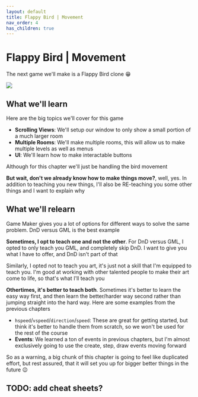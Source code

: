 ```yaml
---
layout: default
title: Flappy Bird | Movement
nav_order: 4
has_children: true
---
```


# Flappy Bird | Movement

The next game we'll make is a Flappy Bird clone 😁

![](../../images/pong/flappy_bird.gif)

## What we'll learn

Here are the big topics we'll cover for this game

 * **Scrolling Views**: We'll setup our window to only show a small portion of a much larger room
 * **Multiple Rooms**: We'll make multiple rooms, this will allow us to make multiple levels as well as menus
 * **UI**: We'll learn how to make interactable buttons

 Although for this chapter we'll just be handling the bird movement

 **But wait, don't we already know how to make things move?**, well, yes. In addition to teaching you new things, I'll also be RE-teaching you some other things and I want to explain why

## What we'll relearn

Game Maker gives you a lot of options for different ways to solve the same problem. DnD versus GML is the best example

**Sometimes, I opt to teach one and not the other**. For DnD versus GML, I opted to only teach you GML, and completely skip DnD. I want to give you what I have to offer, and DnD isn't part of that

Similarly, I opted not to teach you art, it's just not a skill that I'm equipped to teach you. I'm good at working with other talented people to make their art come to life, so that's what I'll teach you

**Othertimes, it's better to teach both**. Sometimes it's better to learn the easy way first, and then learn the better/harder way second rather than jumping straight into the hard way. Here are some examples from the previous chapters
 * ``hspeed``/``vspeed``/``direction``/``speed``: These are great for getting started, but think it's better to handle them from scratch, so we won't be used for the rest of the course
 * **Events**: We learned a ton of events in previous chapters, but I'm almost exclusively going to use the create, step, draw events moving forward

 So as a warning, a big chunk of this chapter is going to feel like duplicated effort, but rest assured, that it will set you up for bigger better things in the future 😉

 ## TODO: add cheat sheets?
